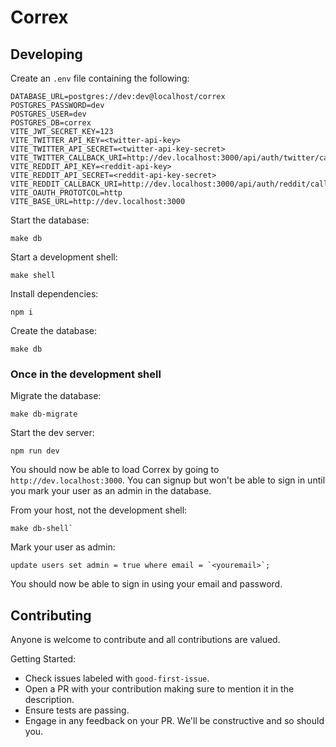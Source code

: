 # Correx

## Developing

Create an `.env` file containing the following:

```
DATABASE_URL=postgres://dev:dev@localhost/correx
POSTGRES_PASSWORD=dev
POSTGRES_USER=dev
POSTGRES_DB=correx
VITE_JWT_SECRET_KEY=123
VITE_TWITTER_API_KEY=<twitter-api-key>
VITE_TWITTER_API_SECRET=<twitter-api-key-secret>
VITE_TWITTER_CALLBACK_URI=http://dev.localhost:3000/api/auth/twitter/callback
VITE_REDDIT_API_KEY=<reddit-api-key>
VITE_REDDIT_API_SECRET=<reddit-api-key-secret>
VITE_REDDIT_CALLBACK_URI=http://dev.localhost:3000/api/auth/reddit/callback
VITE_OAUTH_PROTOTCOL=http
VITE_BASE_URL=http://dev.localhost:3000
```

Start the database:
```
make db
```

Start a development shell:
```
make shell
```

Install dependencies:

```
npm i
```

Create the database:

```
make db
```

### Once in the development shell

Migrate the database:

```
make db-migrate
```

Start the dev server:

```
npm run dev
```

You should now be able to load Correx by going to `http://dev.localhost:3000`. You can signup but won't be able to sign in until you mark your user as an admin in the database.

From your host, not the development shell:

```
make db-shell`
```

Mark your user as admin:
```
update users set admin = true where email = `<youremail>`;
```

You should now be able to sign in using your email and password.


## Contributing

Anyone is welcome to contribute and all contributions are valued.

Getting Started:

- Check issues labeled with `good-first-issue`.
- Open a PR with your contribution making sure to mention it in the description.
- Ensure tests are passing.
- Engage in any feedback on your PR. We'll be constructive and so should you.
